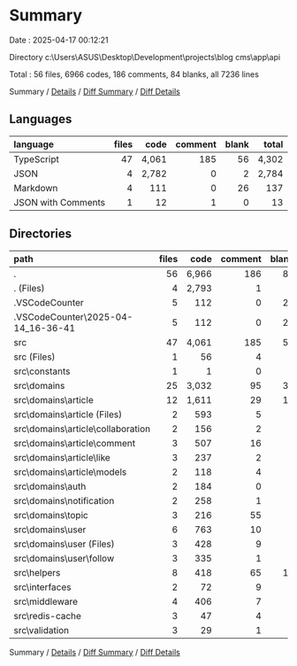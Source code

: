 # Summary

Date : 2025-04-17 00:12:21

Directory c:\\Users\\ASUS\\Desktop\\Development\\projects\\blog cms\\app\\api

Total : 56 files,  6966 codes, 186 comments, 84 blanks, all 7236 lines

Summary / [Details](details.md) / [Diff Summary](diff.md) / [Diff Details](diff-details.md)

## Languages
| language | files | code | comment | blank | total |
| :--- | ---: | ---: | ---: | ---: | ---: |
| TypeScript | 47 | 4,061 | 185 | 56 | 4,302 |
| JSON | 4 | 2,782 | 0 | 2 | 2,784 |
| Markdown | 4 | 111 | 0 | 26 | 137 |
| JSON with Comments | 1 | 12 | 1 | 0 | 13 |

## Directories
| path | files | code | comment | blank | total |
| :--- | ---: | ---: | ---: | ---: | ---: |
| . | 56 | 6,966 | 186 | 84 | 7,236 |
| . (Files) | 4 | 2,793 | 1 | 2 | 2,796 |
| .VSCodeCounter | 5 | 112 | 0 | 26 | 138 |
| .VSCodeCounter\\2025-04-14_16-36-41 | 5 | 112 | 0 | 26 | 138 |
| src | 47 | 4,061 | 185 | 56 | 4,302 |
| src (Files) | 1 | 56 | 4 | 1 | 61 |
| src\\constants | 1 | 1 | 0 | 0 | 1 |
| src\\domains | 25 | 3,032 | 95 | 33 | 3,160 |
| src\\domains\\article | 12 | 1,611 | 29 | 13 | 1,653 |
| src\\domains\\article (Files) | 2 | 593 | 5 | 3 | 601 |
| src\\domains\\article\\collaboration | 2 | 156 | 2 | 0 | 158 |
| src\\domains\\article\\comment | 3 | 507 | 16 | 6 | 529 |
| src\\domains\\article\\like | 3 | 237 | 2 | 2 | 241 |
| src\\domains\\article\\models | 2 | 118 | 4 | 2 | 124 |
| src\\domains\\auth | 2 | 184 | 0 | 4 | 188 |
| src\\domains\\notification | 2 | 258 | 1 | 1 | 260 |
| src\\domains\\topic | 3 | 216 | 55 | 7 | 278 |
| src\\domains\\user | 6 | 763 | 10 | 8 | 781 |
| src\\domains\\user (Files) | 3 | 428 | 9 | 5 | 442 |
| src\\domains\\user\\follow | 3 | 335 | 1 | 3 | 339 |
| src\\helpers | 8 | 418 | 65 | 10 | 493 |
| src\\interfaces | 2 | 72 | 9 | 3 | 84 |
| src\\middleware | 4 | 406 | 7 | 6 | 419 |
| src\\redis-cache | 3 | 47 | 4 | 2 | 53 |
| src\\validation | 3 | 29 | 1 | 1 | 31 |

Summary / [Details](details.md) / [Diff Summary](diff.md) / [Diff Details](diff-details.md)